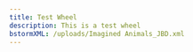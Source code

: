 ```yaml
---
title: Test Wheel
description: This is a test wheel
bstormXML: /uploads/Imagined Animals_JBD.xml
---
```


